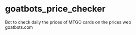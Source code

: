 # goatbots_price_checker
Bot to check daily the prices of MTGO cards on the prices web goatbots.com
